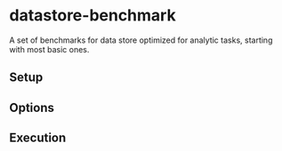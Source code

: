 # datastore-benchmark
A set of benchmarks for data store optimized for analytic tasks, starting with most basic ones.

## Setup

## Options

## Execution
